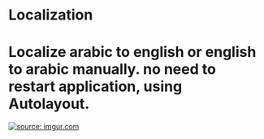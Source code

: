 # Localization
# Localize arabic to english or english to arabic manually. no need to restart application, using Autolayout.

<a href="http://imgur.com/kOuf3Td"><img src="http://i.imgur.com/kOuf3Td.gif" title="source: imgur.com" /></a>

